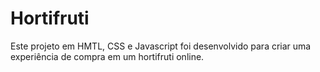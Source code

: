 # Hortifruti
Este projeto em HMTL, CSS e Javascript foi desenvolvido para criar uma experiência de compra em um hortifruti online.
